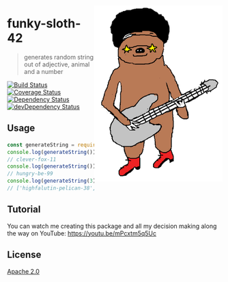 <a href="https://slothlovelife.wordpress.com/2012/03/31/sloth-love-funk/"><img src="assets/sloth.png" align=right></a>

# funky-sloth-42

> generates random string out of adjective, animal and a number

[![Build Status](https://travis-ci.org/gr2m/funky-sloth-42.svg?branch=master)](https://travis-ci.org/gr2m/funky-sloth-42)
[![Coverage Status](https://coveralls.io/repos/gr2m/funky-sloth-42/badge.svg?branch=master)](https://coveralls.io/r/gr2m/funky-sloth-42?branch=master)
[![Dependency Status](https://david-dm.org/gr2m/funky-sloth-42.svg)](https://david-dm.org/gr2m/funky-sloth-42)
[![devDependency Status](https://david-dm.org/gr2m/funky-sloth-42/dev-status.svg)](https://david-dm.org/gr2m/funky-sloth-42#info=devDependencies)

## Usage

```js
const generateString = require('funky-sloth-42')
console.log(generateString())
// clever-fox-11
console.log(generateString())
// hungry-be-99
console.log(generateString(3))
// ['highfalutin-pelican-38', 'delightful-panther-72', 'busy-wombat-66']
```

## Tutorial

You can watch me creating this package and all my decision making along the way on YouTube:
https://youtu.be/mPcxtm5q5Uc

## License

[Apache 2.0](LICENSE)
